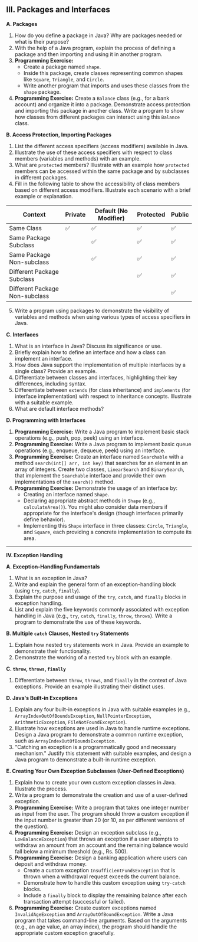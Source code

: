
## III. Packages and Interfaces

**A. Packages**
1.  How do you define a package in Java? Why are packages needed or what is their purpose?
2.  With the help of a Java program, explain the process of defining a package and then importing and using it in another program.
3.  **Programming Exercise:**
    *   Create a package named `shape`.
    *   Inside this package, create classes representing common shapes like `Square`, `Triangle`, and `Circle`.
    *   Write another program that imports and uses these classes from the `shape` package.
4.  **Programming Exercise:**
    Create a `Balance` class (e.g., for a bank account) and organize it into a package. Demonstrate access protection and importing this package in another class. Write a program to show how classes from different packages can interact using this `Balance` class.

**B. Access Protection, Importing Packages**
1.  List the different access specifiers (access modifiers) available in Java.
2.  Illustrate the use of these access specifiers with respect to class members (variables and methods) with an example.
3.  What are `protected` members? Illustrate with an example how `protected` members can be accessed within the same package and by subclasses in different packages.
4.  Fill in the following table to show the accessibility of class members based on different access modifiers. Illustrate each scenario with a brief example or explanation.

| Context                      | Private | Default (No Modifier) | Protected | Public |
|-----------------------------|---------|------------------------|-----------|--------|
| Same Class                  | ✅      | ✅                     | ✅        | ✅     |
| Same Package Subclass       |         | ✅                     | ✅        | ✅     |
| Same Package Non-subclass   |         | ✅                     | ✅        | ✅     |
| Different Package Subclass  |         |                        | ✅        | ✅     |
| Different Package Non-subclass |      |                        |           | ✅     |

5.  Write a program using packages to demonstrate the visibility of variables and methods when using various types of access specifiers in Java.

**C. Interfaces**
1.  What is an interface in Java? Discuss its significance or use.
2.  Briefly explain how to define an interface and how a class can implement an interface.
3.  How does Java support the implementation of multiple interfaces by a single class? Provide an example.
4.  Differentiate between classes and interfaces, highlighting their key differences, including syntax.
5.  Differentiate between `extends` (for class inheritance) and `implements` (for interface implementation) with respect to inheritance concepts. Illustrate with a suitable example.
6.  What are default interface methods?

**D. Programming with Interfaces**
1.  **Programming Exercise:**
    Write a Java program to implement basic stack operations (e.g., push, pop, peek) using an interface.
2.  **Programming Exercise:**
    Write a Java program to implement basic queue operations (e.g., enqueue, dequeue, peek) using an interface.
3.  **Programming Exercise:**
    Create an interface named `Searchable` with a method `search(int[] arr, int key)` that searches for an element in an array of integers. Create two classes, `LinearSearch` and `BinarySearch`, that implement the `Searchable` interface and provide their own implementations of the `search()` method.
4.  **Programming Exercise:**
    Demonstrate the usage of an interface by:
    *   Creating an interface named `Shape`.
    *   Declaring appropriate abstract methods in `Shape` (e.g., `calculateArea()`). You might also consider data members if appropriate for the interface's design (though interfaces primarily define behavior).
    *   Implementing this `Shape` interface in three classes: `Circle`, `Triangle`, and `Square`, each providing a concrete implementation to compute its area.

---

**IV. Exception Handling**

**A. Exception-Handling Fundamentals**
1.  What is an exception in Java?
2.  Write and explain the general form of an exception-handling block (using `try`, `catch`, `finally`).
3.  Explain the purpose and usage of the `try`, `catch`, and `finally` blocks in exception handling.
4.  List and explain the five keywords commonly associated with exception handling in Java (e.g., `try`, `catch`, `finally`, `throw`, `throws`). Write a program to demonstrate the use of these keywords.

**B. Multiple `catch` Clauses, Nested `try` Statements**
1.  Explain how nested `try` statements work in Java. Provide an example to demonstrate their functionality.
2.  Demonstrate the working of a nested `try` block with an example.

**C. `throw`, `throws`, `finally`**
1.  Differentiate between `throw`, `throws`, and `finally` in the context of Java exceptions. Provide an example illustrating their distinct uses.

**D. Java's Built-in Exceptions**
1.  Explain any four built-in exceptions in Java with suitable examples (e.g., `ArrayIndexOutOfBoundsException`, `NullPointerException`, `ArithmeticException`, `FileNotFoundException`).
2.  Illustrate how exceptions are used in Java to handle runtime exceptions. Design a Java program to demonstrate a common runtime exception, such as `ArrayIndexOutOfBoundsException`.
3.  "Catching an exception is a programmatically good and necessary mechanism." Justify this statement with suitable examples, and design a Java program to demonstrate a built-in runtime exception.

**E. Creating Your Own Exception Subclasses (User-Defined Exceptions)**
1.  Explain how to create your own custom exception classes in Java. Illustrate the process.
2.  Write a program to demonstrate the creation and use of a user-defined exception.
3.  **Programming Exercise:**
    Write a program that takes one integer number as input from the user. The program should throw a custom exception if the input number is greater than 20 (or 10, as per different versions of the question).
4.  **Programming Exercise:**
    Design an exception subclass (e.g., `LowBalanceException`) that throws an exception if a user attempts to withdraw an amount from an account and the remaining balance would fall below a minimum threshold (e.g., Rs. 500).
5.  **Programming Exercise:**
    Design a banking application where users can deposit and withdraw money.
    *   Create a custom exception `InsufficientFundsException` that is thrown when a withdrawal request exceeds the current balance.
    *   Demonstrate how to handle this custom exception using `try-catch` blocks.
    *   Include a `finally` block to display the remaining balance after each transaction attempt (successful or failed).
6.  **Programming Exercise:**
    Create custom exceptions named `InvalidAgeException` and `ArrayOutOfBoundException`. Write a Java program that takes command-line arguments. Based on the arguments (e.g., an age value, an array index), the program should handle the appropriate custom exception gracefully.

